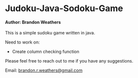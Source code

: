 # Judoku-Java-Sodoku-Game
#### Author: Brandon Weathers

This is a simple sudoku game written in java.

Need to work on:
- Create column checking function

Please feel free to reach out to me if you have any suggestions.

Email: brandon.r.weathers@gmail.com
